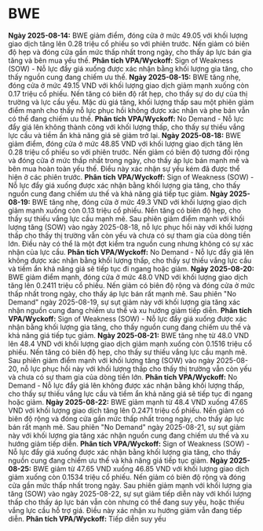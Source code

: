 # BWE

**Ngày 2025-08-14:** BWE giảm điểm, đóng cửa ở mức 49.05 với khối lượng giao dịch tăng lên 0.28 triệu cổ phiếu so với phiên trước. Nến giảm có biên độ hẹp và đóng cửa gần mức thấp nhất trong ngày, cho thấy áp lực bán gia tăng và bên mua yếu thế. **Phân tích VPA/Wyckoff:** Sign of Weakness (SOW) - Nỗ lực đẩy giá xuống được xác nhận bằng khối lượng gia tăng, cho thấy nguồn cung đang chiếm ưu thế.
**Ngày 2025-08-15:** BWE tăng nhẹ, đóng cửa ở mức 49.15 VND với khối lượng giao dịch giảm mạnh xuống còn 0.17 triệu cổ phiếu. Nến tăng có biên độ rất hẹp, cho thấy sự do dự của thị trường và lực cầu yếu. Mặc dù giá tăng, khối lượng thấp sau một phiên giảm điểm mạnh cho thấy nỗ lực phục hồi không được xác nhận và phe bán vẫn có thể đang chiếm ưu thế. **Phân tích VPA/Wyckoff:** No Demand - Nỗ lực đẩy giá lên không thành công với khối lượng thấp, cho thấy sự thiếu vắng lực cầu và tiềm ẩn khả năng giá sẽ giảm trở lại.
**Ngày 2025-08-18:** BWE giảm điểm, đóng cửa ở mức 48.85 VND với khối lượng giao dịch tăng lên 0.28 triệu cổ phiếu so với phiên trước. Nến giảm có biên độ tương đối rộng và đóng cửa ở mức thấp nhất trong ngày, cho thấy áp lực bán mạnh mẽ và bên mua hoàn toàn yếu thế. Điều này xác nhận sự yếu kém đã được thể hiện ở các phiên trước. **Phân tích VPA/Wyckoff:** Sign of Weakness (SOW) - Nỗ lực đẩy giá xuống được xác nhận bằng khối lượng gia tăng, cho thấy nguồn cung đang chiếm ưu thế và khả năng giá tiếp tục giảm.
**Ngày 2025-08-19:** BWE tăng nhẹ, đóng cửa ở mức 49.3 VND với khối lượng giao dịch giảm mạnh xuống còn 0.13 triệu cổ phiếu. Nến tăng có biên độ hẹp, cho thấy sự thiếu vắng lực cầu mạnh mẽ. Sau phiên giảm điểm mạnh với khối lượng tăng (SOW) vào ngày 2025-08-18, nỗ lực phục hồi này với khối lượng thấp cho thấy thị trường vẫn còn yếu và chưa có sự tham gia của dòng tiền lớn. Điều này có thể là một đợt kiểm tra nguồn cung nhưng không có sự xác nhận của lực cầu. **Phân tích VPA/Wyckoff:** No Demand - Nỗ lực đẩy giá lên không được xác nhận bằng khối lượng thấp, cho thấy sự thiếu vắng lực cầu và tiềm ẩn khả năng giá sẽ tiếp tục đi ngang hoặc giảm.
**Ngày 2025-08-20:** BWE giảm điểm mạnh, đóng cửa ở mức 48.0 VND với khối lượng giao dịch tăng lên 0.2411 triệu cổ phiếu. Nến giảm có biên độ rộng và đóng cửa ở mức thấp nhất trong ngày, cho thấy áp lực bán rất mạnh mẽ. Sau phiên "No Demand" ngày 2025-08-19, sự sụt giảm này với khối lượng gia tăng xác nhận nguồn cung đang chiếm ưu thế và xu hướng giảm tiếp diễn. **Phân tích VPA/Wyckoff:** Sign of Weakness (SOW) - Nỗ lực đẩy giá xuống được xác nhận bằng khối lượng gia tăng, cho thấy nguồn cung đang chiếm ưu thế và khả năng giá tiếp tục giảm.
**Ngày 2025-08-21:** BWE tăng nhẹ từ 48.0 VND lên 48.4 VND với khối lượng giao dịch giảm mạnh xuống còn 0.1516 triệu cổ phiếu. Nến tăng có biên độ hẹp, cho thấy sự thiếu vắng lực cầu mạnh mẽ. Sau phiên giảm điểm mạnh với khối lượng tăng (SOW) vào ngày 2025-08-20, nỗ lực phục hồi này với khối lượng thấp cho thấy thị trường vẫn còn yếu và chưa có sự tham gia của dòng tiền lớn. **Phân tích VPA/Wyckoff:** No Demand - Nỗ lực đẩy giá lên không được xác nhận bằng khối lượng thấp, cho thấy sự thiếu vắng lực cầu và tiềm ẩn khả năng giá sẽ tiếp tục đi ngang hoặc giảm.
**Ngày 2025-08-22:** BWE giảm mạnh từ 48.4 VND xuống 47.65 VND với khối lượng giao dịch tăng lên 0.2471 triệu cổ phiếu. Nến giảm có biên độ rộng và đóng cửa gần mức thấp nhất trong ngày, cho thấy áp lực bán rất mạnh mẽ. Sau phiên "No Demand" ngày 2025-08-21, sự sụt giảm này với khối lượng gia tăng xác nhận nguồn cung đang chiếm ưu thế và xu hướng giảm tiếp diễn. **Phân tích VPA/Wyckoff:** Sign of Weakness (SOW) - Nỗ lực đẩy giá xuống được xác nhận bằng khối lượng gia tăng, cho thấy nguồn cung đang chiếm ưu thế và khả năng giá tiếp tục giảm.
**Ngày 2025-08-25:** BWE giảm từ 47.65 VND xuống 46.85 VND với khối lượng giao dịch giảm xuống còn 0.1534 triệu cổ phiếu. Nến giảm có biên độ rộng và đóng cửa gần mức thấp nhất trong ngày. Sau phiên giảm mạnh với khối lượng gia tăng (SOW) vào ngày 2025-08-22, sự sụt giảm tiếp diễn này với khối lượng thấp cho thấy áp lực bán vẫn còn nhưng có thể đang suy yếu, hoặc thiếu vắng lực cầu hỗ trợ giá. Điều này xác nhận xu hướng giảm vẫn đang tiếp diễn. **Phân tích VPA/Wyckoff:** Tiếp diễn suy yếu
